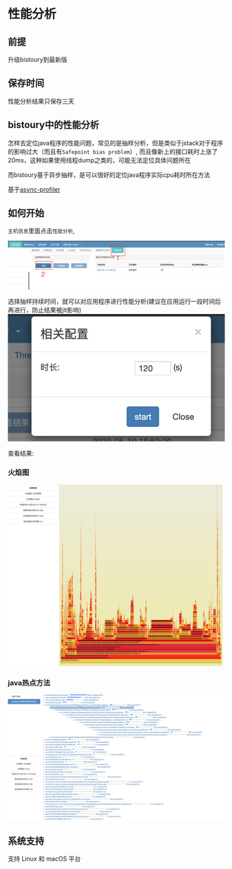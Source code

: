 # 性能分析

## 前提
升级bistoury到最新版

## 保存时间
性能分析结果只保存三天

## bistoury中的性能分析

怎样去定位java程序的性能问题，常见的是抽样分析，但是类似于jstack对于程序的影响过大（而且有`Safepoint bias problem`）, 而且像新上的接口耗时上涨了20ms，这种如果使用线程dump之类的，可能无法定位具体问题所在

而bistoury基于异步抽样，是可以很好的定位java程序实际cpu耗时所在方法

基于[async-profiler](https://github.com/jvm-profiling-tools/async-profiler)


## 如何开始
`主机信息`里面点击`性能分析`,

![如何开始](../image/profiler_start.png)

选择抽样持续时间，就可以对应用程序进行性能分析(建议在应用运行一段时间后再进行，防止结果被jit影响)
![如何开始](../image/profiler_start_step_2.png)

查看结果:

### 火焰图
![性能分析栈](../image/profiler_stack.png)

### java热点方法
![性能分析方法](../image/profiler_method.png)

## 系统支持
支持 Linux 和 macOS 平台
